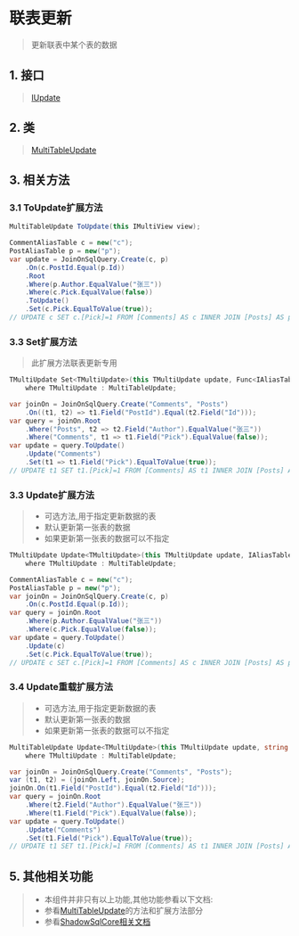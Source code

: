 # 联表更新
>更新联表中某个表的数据

## 1. 接口
>[IUpdate](/api/shadowcore/update/IUpdate.html)

## 2. 类
>[MultiTableUpdate](/api/shadowcore/update/MultiTableUpdate.html)

## 3. 相关方法
### 3.1 ToUpdate扩展方法
```csharp
MultiTableUpdate ToUpdate(this IMultiView view);
```
```csharp
CommentAliasTable c = new("c");
PostAliasTable p = new("p");
var update = JoinOnSqlQuery.Create(c, p)
    .On(c.PostId.Equal(p.Id))
    .Root
    .Where(p.Author.EqualValue("张三"))
    .Where(c.Pick.EqualValue(false))
    .ToUpdate()
    .Set(c.Pick.EqualToValue(true));
// UPDATE c SET c.[Pick]=1 FROM [Comments] AS c INNER JOIN [Posts] AS p ON c.[PostId]=p.[Id] WHERE p.[Author]='张三' AND c.[Pick]=0
```

### 3.3 Set扩展方法
>此扩展方法联表更新专用
```csharp
TMultiUpdate Set<TMultiUpdate>(this TMultiUpdate update, Func<IAliasTable, IAssignOperation> operation)
    where TMultiUpdate : MultiTableUpdate;
```
```csharp
var joinOn = JoinOnSqlQuery.Create("Comments", "Posts")
    .On((t1, t2) => t1.Field("PostId").Equal(t2.Field("Id")));
var query = joinOn.Root
    .Where("Posts", t2 => t2.Field("Author").EqualValue("张三"))
    .Where("Comments", t1 => t1.Field("Pick").EqualValue(false));
var update = query.ToUpdate()
    .Update("Comments")
    .Set(t1 => t1.Field("Pick").EqualToValue(true));
// UPDATE t1 SET t1.[Pick]=1 FROM [Comments] AS t1 INNER JOIN [Posts] AS t2 ON t1.[PostId]=t2.[Id] WHERE t2.[Author]='张三' AND t1.[Pick]=0
```

### 3.3 Update扩展方法
>* 可选方法,用于指定更新数据的表
>* 默认更新第一张表的数据
>* 如果更新第一张表的数据可以不指定

```csharp
TMultiUpdate Update<TMultiUpdate>(this TMultiUpdate update, IAliasTable table)
    where TMultiUpdate : MultiTableUpdate;
```
```csharp
CommentAliasTable c = new("c");
PostAliasTable p = new("p");
var joinOn = JoinOnSqlQuery.Create(c, p)
    .On(c.PostId.Equal(p.Id));
var query = joinOn.Root
    .Where(p.Author.EqualValue("张三"))
    .Where(c.Pick.EqualValue(false));
var update = query.ToUpdate()
    .Update(c)
    .Set(c.Pick.EqualToValue(true));
// UPDATE c SET c.[Pick]=1 FROM [Comments] AS c INNER JOIN [Posts] AS p ON c.[PostId]=p.[Id] WHERE p.[Author]='张三' AND c.[Pick]=0
```

### 3.4 Update重载扩展方法
>* 可选方法,用于指定更新数据的表
>* 默认更新第一张表的数据
>* 如果更新第一张表的数据可以不指定

```csharp
MultiTableUpdate Update<TMultiUpdate>(this TMultiUpdate update, string tableName)
    where TMultiUpdate : MultiTableUpdate;
```
```csharp
var joinOn = JoinOnSqlQuery.Create("Comments", "Posts");
var (t1, t2) = (joinOn.Left, joinOn.Source);
joinOn.On(t1.Field("PostId").Equal(t2.Field("Id")));
var query = joinOn.Root
    .Where(t2.Field("Author").EqualValue("张三"))
    .Where(t1.Field("Pick").EqualValue(false));
var update = query.ToUpdate()
    .Update("Comments")
    .Set(t1.Field("Pick").EqualToValue(true));
// UPDATE t1 SET t1.[Pick]=1 FROM [Comments] AS t1 INNER JOIN [Posts] AS t2 ON t1.[PostId]=t2.[Id] WHERE t2.[Author]='张三' AND t1.[Pick]=0
```

## 5. 其他相关功能
>* 本组件并非只有以上功能,其他功能参看以下文档:
>* 参看[MultiTableUpdate](/api/shadowcore/update/MultiTableUpdate.html)的方法和扩展方法部分
>* 参看[ShadowSqlCore相关文档](../../shadowcore/update/multi.md)